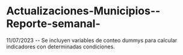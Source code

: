 # Actualizaciones-Municipios--Reporte-semanal-
11/07/2023 -- Se incluyen variables de conteo dummys para calcular indicadores con determinadas condiciones. 
